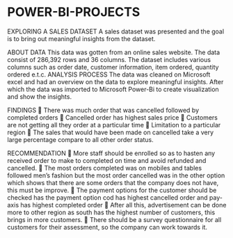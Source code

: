 # POWER-BI-PROJECTS
EXPLORING A SALES DATASET
 A sales dataset was presented and the goal is to bring out meaningful insights from the dataset.

 
ABOUT DATA
This data was gotten from an online sales website. The data consist of 286,392 rows and 36 columns. The dataset includes various columns such as order date, customer information, item ordered, quantity ordered e.t.c.
ANALYSIS PROCESS
The data was cleaned on Microsoft excel and had an overview on the data to explore meaningful insights. After which the data was imported to Microsoft Power-Bi to create visualization and show the insights.


FINDINGS
	There was much order that was cancelled followed by completed orders
	Cancelled order has highest sales price
	Customers are not getting all they order at a particular time
	Limitation to a particular region
	The sales that would have been made on cancelled take a very large percentage compare to all other order status. 


RECOMMENDATION
	More staff should be enrolled so as to hasten any received order to make to completed on time and avoid refunded and cancelled.
	The most orders completed was on mobiles and tables followed men’s fashion but the most order cancelled was in the other option which shows that there are some orders that the company does not have, this must be improve.
	The payment options for the customer should be checked has the payment option cod has highest cancelled order and pay-axis has highest completed order
	After all this, advertisement can be done more to other region as south has the highest number of customers, this brings in more customers.
	There should be a survey questionnaire for all customers for their assessment, so the company can work towards it.
